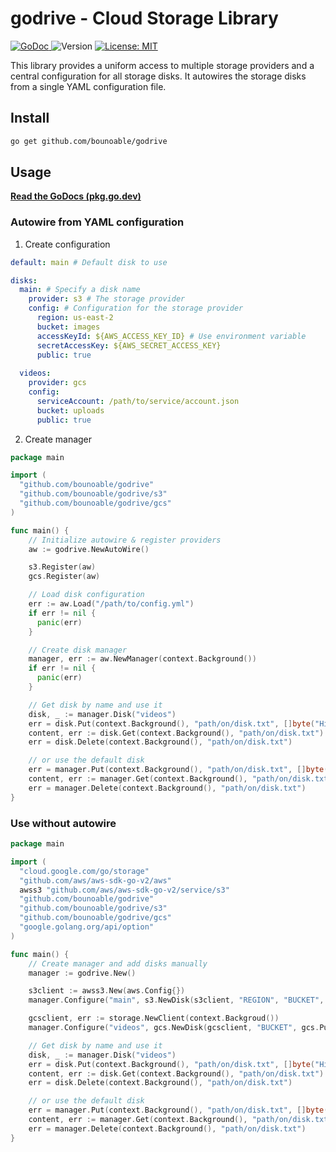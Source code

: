 <h1>godrive - Cloud Storage Library</h1>
<p>
  <a href="https://pkg.go.dev/github.com/bounoable/godrive">
    <img alt="GoDoc" src="https://img.shields.io/badge/godoc-reference-purple">
  </a>
  <img alt="Version" src="https://img.shields.io/badge/version-0.3.0-blue.svg?cacheSeconds=2592000" />
  <a href="#" target="_blank">
    <img alt="License: MIT" src="https://img.shields.io/badge/License-MIT-yellow.svg" />
  </a>
</p>

This library provides a uniform access to multiple storage providers and a central configuration for all storage disks.
It autowires the storage disks from a single YAML configuration file.

## Install

```sh
go get github.com/bounoable/godrive
```

## Usage

[**Read the GoDocs (pkg.go.dev)**](https://pkg.go.dev/github.com/bounoable/godrive)

### Autowire from YAML configuration

1. Create configuration

```yaml
default: main # Default disk to use

disks:
  main: # Specify a disk name
    provider: s3 # The storage provider
    config: # Configuration for the storage provider
      region: us-east-2
      bucket: images
      accessKeyId: ${AWS_ACCESS_KEY_ID} # Use environment variable
      secretAccessKey: ${AWS_SECRET_ACCESS_KEY}
      public: true
  
  videos:
    provider: gcs
    config:
      serviceAccount: /path/to/service/account.json
      bucket: uploads
      public: true
```

2. Create manager

```go
package main

import (
  "github.com/bounoable/godrive"
  "github.com/bounoable/godrive/s3"
  "github.com/bounoable/godrive/gcs"
)

func main() {
    // Initialize autowire & register providers
    aw := godrive.NewAutoWire()

    s3.Register(aw)
    gcs.Register(aw)

    // Load disk configuration
    err := aw.Load("/path/to/config.yml")
    if err != nil {
      panic(err)
    }

    // Create disk manager
    manager, err := aw.NewManager(context.Background())
    if err != nil {
      panic(err)
    }

    // Get disk by name and use it
    disk, _ := manager.Disk("videos")
    err = disk.Put(context.Background(), "path/on/disk.txt", []byte("Hi."))
    content, err := disk.Get(context.Background(), "path/on/disk.txt")
    err = disk.Delete(context.Background(), "path/on/disk.txt")

    // or use the default disk
    err = manager.Put(context.Background(), "path/on/disk.txt", []byte("Hi."))
    content, err := manager.Get(context.Background(), "path/on/disk.txt")
    err = manager.Delete(context.Background(), "path/on/disk.txt")
}
```

### Use without autowire

```go
package main

import (
  "cloud.google.com/go/storage"
  "github.com/aws/aws-sdk-go-v2/aws"
  awss3 "github.com/aws/aws-sdk-go-v2/service/s3"
  "github.com/bounoable/godrive"
  "github.com/bounoable/godrive/s3"
  "github.com/bounoable/godrive/gcs"
  "google.golang.org/api/option"
)

func main() {
    // Create manager and add disks manually
    manager := godrive.New()

    s3client := awss3.New(aws.Config{})
    manager.Configure("main", s3.NewDisk(s3client, "REGION", "BUCKET", s3.Public(true)))

    gcsclient, err := storage.NewClient(context.Backgroud())
    manager.Configure("videos", gcs.NewDisk(gcsclient, "BUCKET", gcs.Public(true)))

    // Get disk by name and use it
    disk, _ := manager.Disk("videos")
    err = disk.Put(context.Background(), "path/on/disk.txt", []byte("Hi."))
    content, err := disk.Get(context.Background(), "path/on/disk.txt")
    err = disk.Delete(context.Background(), "path/on/disk.txt")

    // or use the default disk
    err = manager.Put(context.Background(), "path/on/disk.txt", []byte("Hi."))
    content, err := manager.Get(context.Background(), "path/on/disk.txt")
    err = manager.Delete(context.Background(), "path/on/disk.txt")
}
```
